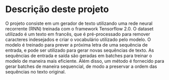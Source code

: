 # Descrição deste projeto
O projeto consiste em um gerador de texto utilizando uma rede neural recorrente (RNN) treinada com o framework Tensorflow 2.0. O dataset utilizado é um texto em francês, que é pré-processado para remover caracteres indesejados e criar o vocabulário utilizado pelo modelo. O modelo é treinado para prever a próxima letra de uma sequência de entrada, e pode ser utilizado para gerar novas sequências de texto. As sequências de entrada e saída são geradas em batches para treinar o modelo de maneira mais eficiente. Além disso, um método é fornecido para gerar batches de maneira sequencial, de modo a preservar a ordem das sequências no texto original.
